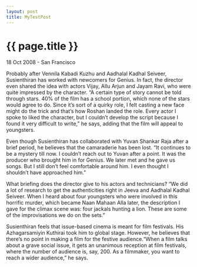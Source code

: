 ```yaml
---
layout: post
title: MyTestPost
---
```


{{ page.title }}
================

<p class="meta">18 Oct 2008 - San Francisco</p>

Probably after Vennila Kabadi Kuzhu and Aadhalal Kadhal Seiveer, Susienthiran has worked with newcomers for Genius. In fact, the director even shared the idea with actors Vijay, Allu Arjun and Jayam Ravi, who were quite impressed by the character. “A certain type of story cannot be told through stars. 40% of the film has a school portion, which none of the stars would agree to do. Since it’s sort of a quirky role, I felt casting a new face might do the trick and that’s how Roshan landed the role. Every actor I spoke to liked the character, but I couldn’t develop the script because I found it very difficult to write,” he says, adding that the film will appeal to youngsters.

Even though Susienthiran has collaborated with Yuvan Shankar Raja after a brief period, he believes that the camaraderie has been lost. “It continues to be a mystery till now. I couldn’t reach out to Yuvan after a point. It was the producer who brought him in for Genius. We later met and he gave us songs. But I still don’t feel comfortable around him. I even thought I shouldn’t have approached him.”

What briefing does the director give to his actors and technicians? “We did a lot of research to get the authenticities right in Jeeva and Aadhalal Kadhal Seiveer. When I heard about four youngsters who were involved in this horrific murder, which became Naan Mahaan Alla later, the description I gave for the climax scene was: four jackals hunting a lion. These are some of the improvisations we do on the sets.”

Susienthiran feels that issue-based cinema is meant for film festivals. His Azhagarsamiyin Kuthirai took him to global stage. However, he believes that there’s no point in making a film for the festive audience.“When a film talks about a grave social issue, it gets an unanimous reception at film festivals, where the number of audience is, say, 200. As a filmmaker, you want to reach a wider audience,” he says.
